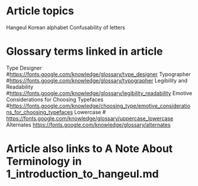# Article topics
Hangeul
Korean alphabet
Confusability of letters


# Glossary terms linked in article
Type Designer #https://fonts.google.com/knowledge/glossary/type_designer
Typographer #https://fonts.google.com/knowledge/glossary/typographer
Legibility and Readability #https://fonts.google.com/knowledge/glossary/legibility_readability
Emotive Considerations for Choosing Typefaces #https://fonts.google.com/knowledge/choosing_type/emotive_considerations_for_choosing_typefaces
Lowercase # https://fonts.google.com/knowledge/glossary/uppercase_lowercase
Alternates https://fonts.google.com/knowledge/glossary/alternates

# Article also links to A Note About Terminology in 1_introduction_to_hangeul.md